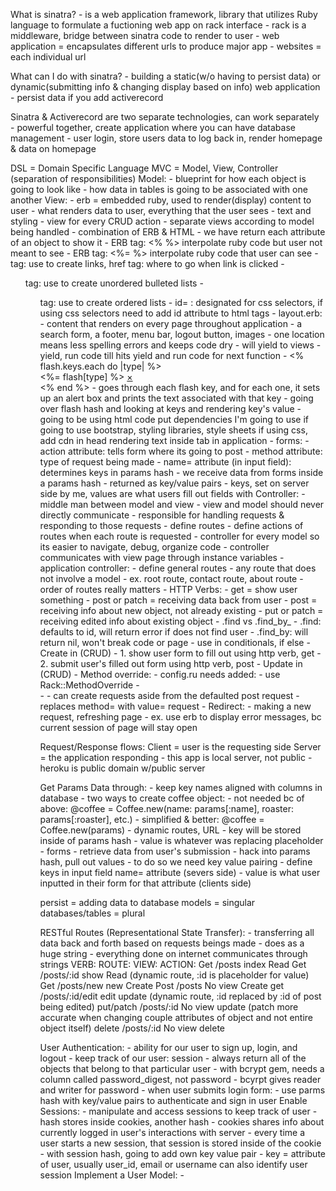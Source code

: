 What is sinatra?
    - is a web application framework, library that utilizes Ruby language to formulate a fuctioning web app on rack interface
        - rack is a middleware, bridge between sinatra code to render to user 
    - web application = encapsulates different urls to produce major app
    - websites = each individual url

What can I do with sinatra?
    - building a static(w/o having to persist data) or dynamic(submitting info & changing display based on info) web application
    - persist data if you add activerecord

Sinatra & Activerecord are two separate technologies, can work separately
    - powerful together, create application where you can have database management
    - user login, store users data to log back in, render homepage & data on homepage

DSL = Domain Specific Language
MVC = Model, View, Controller (separation of responsibilities)
    Model:
        - blueprint for how each object is going to look like
        - how data in tables is going to be associated with one another
    View:
        - erb = embedded ruby, used to render(display) content to user
        - what renders data to user, everything that the user sees
        - text and styling
        - view for every CRUD action
        - separate views according to model being handled
        - combination of ERB & HTML
        - we have return each attribute of an object to show it
        - ERB tag: <% %> interpolate ruby code but user not meant to see
        - ERB tag: <%= %> interpolate ruby code that user can see
        - <a> tag: use to create links, href tag: where to go when link is clicked
        - <ul> tag: use to create unordered bulleted lists
        - <ol> tag: use to create ordered lists
        - id= : designated for css selectors, if using css selectors need to add id attribute to html tags
            - layout.erb:
                - content that renders on every page throughout application
                - a search form, a footer, menu bar, logout button, images
                - one location means less spelling errors and keeps code dry
                    - will yield to views 
                    - yield, run code till hits yield and run code for next function
                    - <% flash.keys.each do |type| %>
                      <div data-alert class="flash <%= type %> alert-box radius">
                      <%= flash[type] %>
                      <a href="#" class="close">&times;</a>
                      </div>
                      <% end %>
                        - goes through each flash key, and for each one, it sets up an alert box and prints the text associated with that key
                        - going over flash hash and looking at keys and rendering key's value
                - <html> going to be using html code
                  <head> put dependencies I'm going to use
                  if going to use bootstrap, styling libraries, style sheets if using css, add cdn in head
                  <title>CoffeeTastingJournal</title> rendering text inside tab in application
        - forms:
            - action attribute: tells form where its going to post
            - method attribute: type of request being made
            - name= attribute (in input field): determines keys in params hash
                - we receive data from forms inside a params hash
                - returned as key/value pairs
                - keys, set on server side by me, values are what users fill out fields with 
    Controller:
        - middle man between model and view
            - view and model should never directly communicate
        - responsible for handling requests & responding to those requests
        - define routes
        - define actions of routes when each route is requested
        - controller for every model so its easier to navigate, debug, organize code
        - controller communicates with view page through instance variables
            - application controller:
                - define general routes
                - any route that does not involve a model
                - ex. root route, contact route, about route
                - order of routes really matters
        - HTTP Verbs:
            - get = show user something
            - post or patch = receiving data back from user
                - post = receiving info about new object, not already existing
                - put or patch = receiving edited info about existing object
        - .find vs .find_by_<attr>
            - .find: defaults to id, will return error if does not find user
            - .find_by: will return nil, won't break code or page
                - use in conditionals, if else
        - Create in (CRUD)
            - 1. show user form to fill out using http verb, get
            - 2. submit user's filled out form using http verb, post
        - Update in (CRUD)
            - Method override:
                - config.ru needs added:
                    - use Rack::MethodOverride
                - <form action="/coffees/<%= @@coffee.id %>" method="post"> 
                - <input type="hidden" name="_method" value="patch">
                    - can create requests aside from the defaulted post request
                    - replaces method= with value= request
        - Redirect:
            - making a new request, refreshing page
            - ex. use erb to display error messages, bc current session of page will stay open

Request/Response flows:
    Client = user is the requesting side
    Server = the application responding
        - this app is local server, not public
        - heroku is public domain w/public server

Get Params Data through: 
    - keep key names aligned with columns in database
        - two ways to create coffee object:
            - not needed bc of above: @coffee = Coffee.new(name: params[:name], roaster: params[:roaster], etc.)
            - simplified & better: @coffee = Coffee.new(params)
    - dynamic routes, URL
        - key will be stored inside of params hash
        - value is whatever was replacing placeholder
    - forms
        - retrieve data from user's submission
        - hack into params hash, pull out values
        - to do so we need key value pairing
            - define keys in input field name= attribute (severs side)
            - value is what user inputted in their form for that attribute (clients side)

persist = adding data to database
models = singular
databases/tables = plural

RESTful Routes (Representational State Transfer):
    - transferring all data back and forth based on requests beings made
    - does as a huge string
    - everything done on internet communicates through strings
    VERB:       ROUTE:      VIEW:       ACTION:
    Get         /posts      index       Read
    Get         /posts/:id  show        Read (dynamic route, :id is placeholder for value)
    Get         /posts/new  new         Create
    Post        /posts      No view     Create
    get         /posts/:id/edit  edit   update (dynamic route, :id replaced by :id of post being edited)
    put/patch   /posts/:id  No view     update (patch more accurate when changing couple attributes of object and not entire object itself)
    delete      /posts/:id  No view     delete

User Authentication:
    - ability for our user to sign up, login, and logout
    - keep track of our user: session
        - always return all of the objects that belong to that particular user
    - with bcrypt gem, needs a column called password_digest, not password
        - bcyrpt gives reader and writer for password
    - when user submits login form:
        - use parms hash with key/value pairs to authenticate and sign in user
Enable Sessions:
    - manipulate and access sessions to keep track of user
    - hash stores inside cookies, another hash
        - cookies shares info about currently logged in user's interactions with server
        - every time a user starts a new session, that session is stored inside of the cookie
    - with session hash, going to add own key value pair
        - key = attribute of user, usually user_id, email or username can also identify user session
Implement a User Model:
    - 


